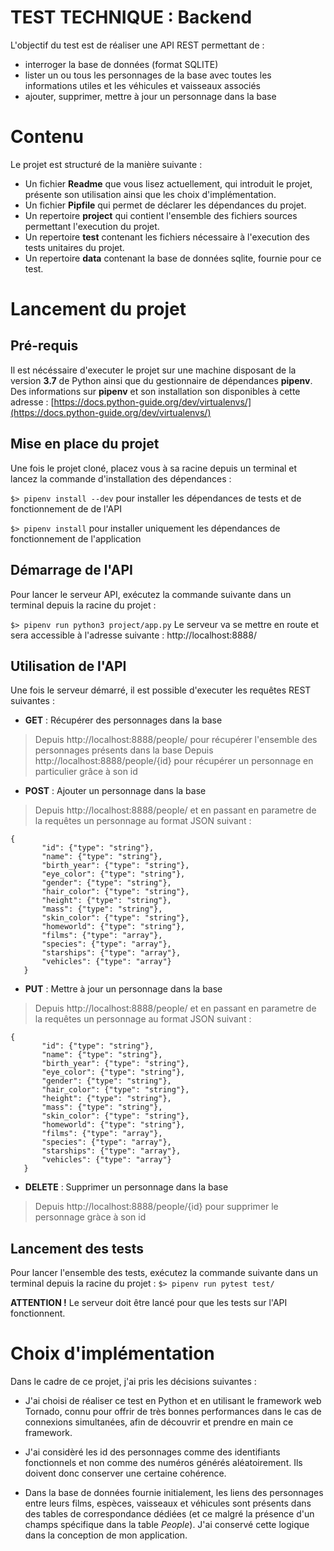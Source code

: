 # TEST TECHNIQUE : Backend

L'objectif du test est de réaliser une API REST permettant de :
- interroger la base de données (format SQLITE)
- lister un ou tous les personnages de la base avec toutes les informations utiles et les
véhicules et vaisseaux associés
- ajouter, supprimer, mettre à jour un personnage dans la base


# Contenu



Le projet est structuré de la manière suivante :
- Un fichier **Readme**  que vous lisez actuellement, qui introduit le projet, présente son utilisation ainsi que les choix d'implémentation.
-  Un fichier **Pipfile**  qui permet de déclarer les dépendances du projet.
- Un repertoire **project** qui contient l'ensemble des fichiers sources permettant l'execution du projet.
- Un repertoire **test** contenant les fichiers nécessaire à l'execution des tests unitaires du projet.
- Un repertoire **data** contenant la base de données sqlite, fournie pour ce test.

# Lancement du projet

## Pré-requis
Il est nécéssaire d'executer le projet sur une machine disposant de la version **3.7** de Python ainsi que du gestionnaire de dépendances **pipenv**.
Des informations sur **pipenv** et son installation son disponibles à cette adresse :
[https://docs.python-guide.org/dev/virtualenvs/](https://docs.python-guide.org/dev/virtualenvs/)
  
## Mise en place du projet
Une fois le projet cloné, placez vous à sa racine depuis un terminal  et lancez la commande d'installation des dépendances :

`$> pipenv install --dev` pour installer les dépendances de tests et de fonctionnement de de l'API

`$> pipenv install` pour installer uniquement les dépendances de fonctionnement de l'application

## Démarrage de l'API
Pour lancer le serveur API, exécutez la commande suivante dans un terminal depuis la racine du projet :

`$> pipenv run python3 project/app.py`
Le serveur va se mettre en route et sera accessible à l'adresse suivante :
http://localhost:8888/

## Utilisation de l'API

Une fois le serveur démarré, il est possible d'executer les requêtes REST suivantes :

 - **GET** : Récupérer des personnages dans la base
 >Depuis http://localhost:8888/people/ pour récupérer l'ensemble des personnages présents dans la base
 >Depuis http://localhost:8888/people/{id} pour récupérer un personnage en particulier grâce à son id 
 - **POST** : Ajouter un personnage dans la base
 >Depuis http://localhost:8888/people/ et en passant en parametre de la requêtes un personnage au format JSON suivant :
 ```
 {
        "id": {"type": "string"},
        "name": {"type": "string"},
        "birth_year": {"type": "string"},
        "eye_color": {"type": "string"},
        "gender": {"type": "string"},
        "hair_color": {"type": "string"},
        "height": {"type": "string"},
        "mass": {"type": "string"},
        "skin_color": {"type": "string"},
        "homeworld": {"type": "string"},
        "films": {"type": "array"},
        "species": {"type": "array"},
        "starships": {"type": "array"},
        "vehicles": {"type": "array"}
    }
```
 - **PUT** : Mettre à jour un personnage dans la base
 >Depuis http://localhost:8888/people/ et en passant en parametre de la requêtes un personnage au format JSON suivant :
 ```
 {
        "id": {"type": "string"},
        "name": {"type": "string"},
        "birth_year": {"type": "string"},
        "eye_color": {"type": "string"},
        "gender": {"type": "string"},
        "hair_color": {"type": "string"},
        "height": {"type": "string"},
        "mass": {"type": "string"},
        "skin_color": {"type": "string"},
        "homeworld": {"type": "string"},
        "films": {"type": "array"},
        "species": {"type": "array"},
        "starships": {"type": "array"},
        "vehicles": {"type": "array"}
    }
   ```
   - **DELETE** : Supprimer un  personnage dans la base
 >Depuis http://localhost:8888/people/{id} pour supprimer le personnage gràce à son id
 
## Lancement des tests
Pour lancer l'ensemble des tests, exécutez la commande suivante dans un terminal depuis la racine du projet :
`$> pipenv run pytest test/`

**ATTENTION  !** 
Le serveur doit être lancé pour que les tests sur l'API fonctionnent.

# Choix d'implémentation
Dans le cadre de ce projet, j'ai pris les décisions suivantes :

 - J'ai choisi de réaliser ce test en Python et en utilisant le framework web Tornado, connu pour offrir de très bonnes performances dans le cas de connexions simultanées, afin de découvrir et prendre en main ce framework.
 
 - J'ai considèré les id des personnages comme des identifiants fonctionnels et non comme des numéros générés aléatoirement.
 Ils doivent donc conserver une certaine cohérence.
 
 - Dans la base de données fournie initialement, les liens des personnages entre leurs films, espèces, vaisseaux et véhicules sont présents dans des tables de correspondance dédiées (et ce malgré la présence d'un champs spécifique dans la table *People*).
J'ai conservé cette logique dans la conception de mon application.
